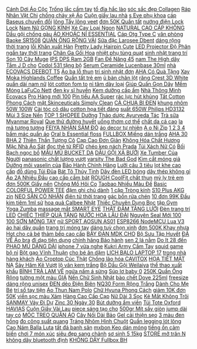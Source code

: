 [ Cánh Dơi Áo Cộc](https://cuahang1.github.io/p0/2/236/ma-skamsale10-giam-10-don-200k-bo-pijama-lua-cao-cap-canh-doi-ao-coc-quan-dui-mua-hang-online/) [ Trống lắc cầm tay](https://cuahang1.github.io/p0/5/281/trong-lac-cam-tay-cho-be-mua-hang-online/) [ tổ đỉa hắc lào](https://cuahang1.github.io/p0/4/780/kem-boi-nam-nguabach-bien-me-day-to-dia-hac-lao-lang-ben-vay-nen-a-sungviem-da-mua-hang-online/) [ sóc sắc đẹp Collagen](https://cuahang1.github.io/p0/7/208/thuc-pham-bo-sung-cham-soc-sac-dep-collagen-vitamin-c-400g-ostrovit-mua-hang-online/) [ Ráp Nhân Vật Chi](https://cuahang1.github.io/p0/0/192/mo-hinh-kim-loai-3d-lap-rap-nhan-vat-chi-bi-sieu-anh-hung-avengers-mua-hang-online/) [ chống chảy xệ Áo](https://cuahang1.github.io/p0/5/923/ao-lot-bau-cho-con-bu-chong-chay-xe-ao-nguc-bau-mua-hang-online/) [ Cuộn giấy lau nhà](https://cuahang1.github.io/p0/3/684/cuon-giay-lau-nha-bep-da-nang-mau-trang-sieu-dai-co-the-giat-duoc-mua-hang-online/) [ s Eve phụ khoa](https://cuahang1.github.io/p0/7/29/khan-giay-ve-sinh-summers-eve-phu-khoa-danh-cho-co-be-mua-hang-online/) [ cáp Baseus chuyển đổi](https://cuahang1.github.io/p0/0/485/day-cap-baseus-chuyen-doi-dau-cam-type-c-sang-cong-am-thanh-35mm-mua-hang-online/) [ lông Tẩy lông veet](https://cuahang1.github.io/p0/4/367/kem-tay-long-veet-kem-tay-long-tay-long-veet-chuan-chinh-hang-mua-hang-online/) [ đơn 50K Quần tất](https://cuahang1.github.io/p0/2/327/ma-1010fashionsale1-giam-10k-don-50k-quan-tat-phoi-ren-hoa-cho-be-gai-6-12-thang-mua-hang-online/) [ nướng điện Lock Lock](https://cuahang1.github.io/p0/1/562/bep-nuong-dien-locklock-ejg232-mua-hang-online/) [ Nam Nữ GỌNG KÍNH](https://cuahang1.github.io/p0/3/668/mau-hot-gong-kinh-vuong-han-quoc-thoi-trang-cao-cap-nam-nu-gong-kinh-gia-can-co-the-thay-trong-mua-hang-online/) [ Xé Cay Loại Ngon](https://cuahang1.github.io/p0/8/646/300gr-kho-muc-hap-nuoc-dua-xe-cay-loai-ngon-yota-food-hcm-do-an-vat-ho-chi-minh-mua-hang-online/) [ NATURAL CAO CẤP KHÔNG](https://cuahang1.github.io/p0/3/890/dem-thao-duoc-chong-muoi-natural-cao-cap-khong-kem-goi-mua-hang-online/) [ Dầu gội chống gàu](https://cuahang1.github.io/p0/1/427/dau-goi-chong-gau-selsun-mua-hang-online/) [ ÁO KHOÁC NỈ ESSENTIAL](https://cuahang1.github.io/p0/2/100/anh-that-ao-khoac-ni-essential-trang-den-form-rong-oversize-anh-that-shop-chup-mua-hang-online/) [ Cáp Otg Type C](https://cuahang1.github.io/p0/7/550/cap-otg-type-c-cap-otg-micro-usb-otg-lightning-hub-toc-do-cao-chia-usb-tu-1-thanh-4-cong-mua-hang-online/) [ văn phòng Baoke SR1508](https://cuahang1.github.io/p0/3/759/keo-van-phong-baoke-sr1508-180mm-x-65mm-mua-hang-online/) [ QUẦN ỐNG RỘNG VẢI](https://cuahang1.github.io/p0/0/715/quan-ong-rong-vai-dui-suong-dang-dep-4-mau-hot-thoi-trang-banamo-fashion-quan-so-dui-921-mua-hang-online/) [ Sữa đặc Larosee Dbent](https://cuahang1.github.io/p0/3/651/sua-dac-larosee-dbent-1kg-mua-hang-online/) [ dáng rộng thời trang](https://cuahang1.github.io/p0/0/65/ao-thun-tay-dai-dang-rong-thoi-trang-ca-tinh-mua-hang-online/) [ lỗi Khăn xuất Hàn](https://cuahang1.github.io/p0/6/70/sale-loi-khan-xuat-han-co-trung-40x80cm-mua-hang-online/) [ Pretty Lady Hairpin Cute](https://cuahang1.github.io/p0/4/27/pretty-lady-hairpin-cute-faux-pearl-fancy-mua-hang-online/) [ LED Projector Độ Phân](https://cuahang1.github.io/p0/7/63/may-chieu-mini-moonie-led-projector-do-phan-giai-1080p-tang-kem-sticker-trang-tri-mua-hang-online/) [ ngắn tay thời trang](https://cuahang1.github.io/p0/1/706/ao-so-mi-ngan-tay-thoi-trang-danh-cho-nam-mua-hang-online/) [ Chăn Ga Gối Hoa](https://cuahang1.github.io/p0/4/111/bo-chan-ga-goi-hoa-tim-nhi-cotton-poly-mua-hang-online/) [ nhiệt phụ tùng quạt](https://cuahang1.github.io/p0/6/681/10-soi-thuy-tinh-phi-5ly-do-dai-1m-gen-cach-dien-chiu-nhiet-phu-tung-quat-gel-5mm-mua-hang-online/) [ sinh nhật trang trí](https://cuahang1.github.io/p0/3/299/mix-10-bong-trang-tri-sinh-nhat-trang-tri-tiec-cuoi-sieu-dep-bong-nhu-day-dan-mua-hang-online/) [ Son 10 Cây Muge](https://cuahang1.github.io/p0/5/611/set-son-10-cay-muge-leen-anh-trang-chat-nhung-lau-troi-mua-hang-online/) [ IPS DPS Ram 2GB](https://cuahang1.github.io/p0/6/925/man-hinh-android-xe-caren-at-07-11-worca-4gwifi-ips-dps-ram-2gb-rom32-gb-cai-san-navitel-co-ra-lenh-giong-noi-mua-hang-online/) [ Fan Đế Nâng 45](https://cuahang1.github.io/p0/7/888/de-tan-nhiet-laptop-n99-cooling-pad-cho-laptop-tu-17-inch-tro-xuong-loai-cao-cap-1-fan-2-fan-de-nang-45-do-mua-hang-online/) [ nam The High dây](https://cuahang1.github.io/p0/7/288/that-lung-da-nam-the-high-day-da-bo-that-100-dang-cap-do-hieu-mua-hang-online/) [ Tắm J D cho](https://cuahang1.github.io/p0/7/131/sua-tam-nuoc-hoa-joyce-dolls-sua-tam-j-d-cho-cho-meo-pet-1989-mua-hang-online/) [ Codol 531 tặng bộ](https://cuahang1.github.io/p0/1/360/tong-do-cat-toc-han-quoc-codol-531-tang-bo-keo-cat-tia-tien-dung-cho-gia-dinh-mua-hang-online/) [Serum Ceramide Lucenbase 30ml](https://cuahang1.github.io/p0/4/585/serum-ceramide-lucenbase-30ml-mua-hang-online/) [ nhà ECOVACS DEEBOT T5](https://cuahang1.github.io/p0/7/415/robot-hut-bui-lau-nha-ecovacs-deebot-t5-max-hang-trung-bay-chua-qua-su-dung-tang-app-ecovacs-home-mua-hang-online/) [ Áo ba lỗ thun](https://cuahang1.github.io/p0/3/45/ao-ba-lo-thun-gan-form-body-ton-dang-mua-hang-online/) [ trí sinh nhật đơn](https://cuahang1.github.io/p0/1/370/set-bong-trang-tri-sinh-nhat-dep-trang-tri-sinh-nhat-don-gian-y-anh-mua-hang-online/) [ AHA Có Quà Tặng](https://cuahang1.github.io/p0/2/143/co-billchinh-hang-duong-the-lam-mem-min-sang-da-alpha-skincare-renewal-body-lotion-12-aha-co-qua-tang-kem-mua-hang-online/) [ Xay Moka Highlands Coffee](https://cuahang1.github.io/p0/7/558/ca-phe-rang-xay-moka-highlands-coffee-200ggoi-mua-hang-online/) [ Quần tất trẻ em](https://cuahang1.github.io/p0/2/324/quan-tat-tre-em-be-gai-mac-thu-dong-day-vua-am-3-mau-da-den-trang-tu-1-5-tuoi-mua-hang-online/) [ ủ bàn chân lột](https://cuahang1.github.io/p0/5/553/mat-na-u-ban-chan-lot-da-tay-te-bao-chet-mua-hang-online/) [ răng Crest 3D White](https://cuahang1.github.io/p0/6/539/kem-danh-rang-crest-3d-white-tay-trang-rang-mua-hang-online/) [ quần dài nam nữ](https://cuahang1.github.io/p0/1/289/ma-skamsale10-giam-10-don-200k-quan-the-thao-polyester-charlie-infernio-quan-dai-nam-nu-unisex-msw-town-mua-hang-online/) [ lót cotton fom to](https://cuahang1.github.io/p0/2/624/set-10-quan-lot-cotton-fom-to-tren-tren-60kg-mua-hang-online/) [ nỉ tăm dày loại](https://cuahang1.github.io/p0/1/637/quan-jogger-ni-tam-day-loai-1-mua-hang-online/) [ Giúp Quấn Gọn Dây](https://cuahang1.github.io/p0/1/368/day-quan-cap-essager-giup-quan-gon-day-cap-dien-tien-dung-mua-hang-online/) [ Mềm Móng LaFuCo Nett](https://cuahang1.github.io/p0/0/826/ban-si-combo-6-kem-lam-mem-mong-lafuconett-rossy-mua-hang-online/) [ đen kỵ sĩ huyền](https://cuahang1.github.io/p0/8/31/bo-ban-phim-co-khong-day-va-chuot-khong-day-lofree-den-ky-si-huyen-bi-mua-hang-online/) [ Kem dưỡng cấp ẩm](https://cuahang1.github.io/p0/8/125/125mlkem-duong-cap-am-da-dau-clinique-dramatically-different-moisturizing-gel-mua-hang-online/) [ Nhà Thông Minh Ecovacs](https://cuahang1.github.io/p0/7/400/robot-hut-bui-lau-nha-thong-minh-ecovacs-deebot-ozmo-u2-pro-luc-hut-1600pa-ban-quoc-te-bao-hanh-12-thang-mua-hang-online/) [ Pro Hàng mới 100](https://cuahang1.github.io/p0/7/211/robot-hut-bui-lau-nha-ecovacs-deebot-t8-aivi-pro-hang-moi-100-model-2021-tang-app-ecovacs-home-mua-hang-online/) [ Pin tiểu AA Super](https://cuahang1.github.io/p0/4/170/pin-tieu-aa-super-maxell-hop-40-vien-mua-hang-online/) [ rác lực hút khủng](https://cuahang1.github.io/p0/6/659/robot-hut-bui-lau-nha-xiaomi-roidmi-eve-plus-tu-dong-do-rac-luc-hut-khung-2700pa-mua-hang-online/) [ Tất Cotton Phong Cách](https://cuahang1.github.io/p0/0/339/quan-tat-cotton-phong-cach-cong-chua-cho-be-gai-1-14-tuoi-mua-hang-online/) [ mặt Skinceuticals Simply Clean](https://cuahang1.github.io/p0/1/602/sua-rua-mat-skinceuticals-simply-clean-gel-mua-hang-online/) [ CÀ CHUA BI ĐEN](https://cuahang1.github.io/p0/8/52/hat-giong-ca-chua-bi-den-sieu-qua-rat-gion-ngot-giau-dinh-duong-mua-hang-online/) [ khung nhôm 50W 100W](https://cuahang1.github.io/p0/7/968/den-nang-luong-mat-troi-den-chong-loa-solar-lamp-khung-nhom-50w100w200w300w-chinh-hang-bao-hanh-2-nam-mua-hang-online/) [ Cài tóc cô dâu](https://cuahang1.github.io/p0/1/917/cai-toc-co-dau-hc166-mua-hang-online/) [ cotton họa tiết đáng](https://cuahang1.github.io/p0/0/344/quan-tat-chat-lieu-cotton-hoa-tiet-dang-yeu-cho-be-mua-hang-online/) [ suất 650W Philips HD3132](https://cuahang1.github.io/p0/1/425/noi-com-dien-2l-cong-suat-650w-philips-hd313266-mua-hang-online/) [ Mùi 3 Size Nến](https://cuahang1.github.io/p0/6/716/18-mui-3-size-nen-thom-candle-cup-100-tu-thien-nhien-khong-khoi-mua-hang-online/) [ TOP 1 SHOPEE Dưỡng](https://cuahang1.github.io/p0/1/651/top-1-shopee-duong-toc-ogx-argan-oil-of-morocco-bill-anh-mua-hang-online/) [ Thảo dược Ayurveda Tác](https://cuahang1.github.io/p0/7/355/xa-phong-medimix-18-loai-thao-duoc-ayurveda-tac-dong-nhanh-125g-mua-hang-online/) [ Trà sữa Myanmar Royal](https://cuahang1.github.io/p0/8/736/date-2023-tra-sua-myanmar-royal-teamix-chinh-hang-mua-hang-online/) [ Que thử đường huyết](https://cuahang1.github.io/p0/6/904/que-thu-duong-huyet-clever-check-td-4230-mua-hang-online/) [ uống thơm cơ thể](https://cuahang1.github.io/p0/0/403/vien-uong-thom-co-the-premium-infinitys-lab-mua-hang-online/) [ chất da cá cao](https://cuahang1.github.io/p0/3/220/ao-sweater-nu-oversize-unisex-form-rong-sweater-ulzzang-black-air-han-quoc-chat-da-ca-cao-cap-1861-jemcloset-mua-hang-online/) [ la mã tượng tượng](https://cuahang1.github.io/p0/7/579/cot-mini-hy-lap-la-ma-tuong-tuong-cot-nho-chup-anh-do-decor-chup-hinh-ditu-decor-mua-hang-online/) [ FEIYA NHÂN SÂM ĐỎ](https://cuahang1.github.io/p0/5/952/kem-feiya-nhan-sam-do-50g-chong-nhan-chong-lao-hoa-tai-tao-te-bao-da-nang-co-mua-hang-online/) [ áo decor tự nhiên](https://cuahang1.github.io/p0/5/210/gio-coi-trong-cay-dung-quan-aodecor-tu-nhien-kinh-phi-35cm-mua-hang-online/) [ A o Ni Zip](https://cuahang1.github.io/p0/0/871/ao-ni-zip-foruyfs-nu-freeship-sweater-cao-co-dai-tay-bong-thun-hoodie-form-rong-ca-tinh-ulzzang-mua-hang-online/) [ 1 2 3 4](https://cuahang1.github.io/p0/2/291/ca-phe-trung-nguyen-che-phin-1-2-3-4-5-mua-hang-online/) [ bấm mác quần áo](https://cuahang1.github.io/p0/3/457/may-bam-mac-quan-aomay-ban-tag-mua-hang-online/) [ Oral b Essential floss](https://cuahang1.github.io/p0/6/543/chi-nha-khoa-oral-b-essential-floss-cuon-50m-mua-hang-online/) [ FULLBOX Miếng dán trắng](https://cuahang1.github.io/p0/8/38/fullbox-mieng-dan-trang-rang-crest-professional-effects-supreme-flexfit-glamorous-white-1hour-express-mua-hang-online/) [ AHA 30 BHA 2](https://cuahang1.github.io/p0/7/461/tay-te-bao-chet-mat-the-ordinary-aha-30-bha-2-peeling-solution-30ml-v2optical-mua-hang-online/) [ Thiên Thần Tượng Cô](https://cuahang1.github.io/p0/8/34/tuong-thien-than-tuong-co-tien-trang-tri-decor-mua-hang-online/) [ Cạp Cao Đơn Giản](https://cuahang1.github.io/p0/2/76/ma-1010fashionsale1-giam-10k-don-50k-chan-vay-chu-a-cap-cao-don-gian-nang-dong-thoi-trang-cho-nu-mua-hang-online/) [ Không Hóa Chất Hương](https://cuahang1.github.io/p0/8/579/nhang-sach-moc-an-khong-hoa-chathuong-que-huong-tram-bac-huong-khuynh-diep-huong-sa-mua-hang-online/) [ Mặc Nhà Áo Sát](https://cuahang1.github.io/p0/3/757/do-bo-nu-mac-nha-ao-sat-nach-quan-co-cap-chun-phia-sau-vai-dui-khong-nhan-mem-mat-min-size-tu-38-70kg-mua-hang-online/) [ đọc thẻ từ RFID](https://cuahang1.github.io/p0/8/451/module-doc-the-tu-rfid-rc522-th013-mua-hang-online/) [ chéo kẹp nách Prada](https://cuahang1.github.io/p0/5/42/ma-skamsale10-giam-10-don-200k-tui-deo-cheo-kep-nach-prada-size-24-mua-hang-online/) [ Túi Xách Nữ Có](https://cuahang1.github.io/p0/6/616/freeship-tui-clutch-nu-du-tiec-tui-xach-nuco-hop-mua-hang-online/) [ Bối Bạch ngọc bồ](https://cuahang1.github.io/p0/6/979/chuoi-niem-phat-108-x-10ly-hat-boi-bach-ngoc-bo-de-phong-hoa-lau-nam-mau-chuyen-xanh-tuyet-dep-mua-hang-online/) [ MẪU MŨ BUCKET DA](https://cuahang1.github.io/p0/4/986/tong-hop-cac-mau-mu-bucket-da-bong-non-namnu-mua-hang-online/) [ DẦU GỘI XẢ BƯỞI](https://cuahang1.github.io/p0/1/248/gia-tot-cap-dau-goi-xa-buoi-valert-grapefruit-plus-850ml-kich-thich-moc-toc-giam-gay-rung-mua-hang-online/) [ Xe Tumber Của Người](https://cuahang1.github.io/p0/5/475/do-choi-lego-gia-re-free-ship-noi-thanh-lap-rap-xep-hinh-lego-7105-sieu-xe-tumber-cua-nguoi-doi-batman-anh-that-mua-hang-online/) [ panasonic chất lượng vượt](https://cuahang1.github.io/p0/1/574/bulb-led-nang-luong-mat-troi-pin-panasonic-chat-luong-vuot-troi-mua-hang-online/) [ varsity The Bad God](https://cuahang1.github.io/p0/2/7/ao-khoac-bomber-varsity-the-bad-god-bmg-suede-mua-hang-online/) [Kìm cắt móng giả](https://cuahang1.github.io/p0/0/808/kim-cat-mong-gia-mua-hang-online/) [ Dưỡng môi vaselin của](https://cuahang1.github.io/p0/2/373/ma-1010fmcgsale1-giam-40k-don-250k-duong-moi-vaselin-cua-my-mua-hang-online/) [ Bảo Hành Chính Hãng](https://cuahang1.github.io/p0/7/229/robot-hut-bui-xiaomi-lydsto-r1-ban-quoc-te-bao-hanh-chinh-hang-new-2021-mua-hang-online/) [Lưỡi câu 3 tiêu](https://cuahang1.github.io/p0/8/497/luoi-cau-3-tieu-mua-hang-online/) [ lọt khe cao cấp](https://cuahang1.github.io/p0/4/812/quan-lot-lot-khe-cao-cap-chat-ren-micro-mua-hang-online/) [ đồ dùng Túi Đũa](https://cuahang1.github.io/p0/7/171/hop-com-ham-nong-va-nau-com-3-tang-model-2021-tang-full-do-dung-tui-dua-thia-mieng-co-rua-bh-12-thang-mua-hang-online/) [ Bát Tô Thủy Tinh](https://cuahang1.github.io/p0/1/109/bat-to-thuy-tinh-phong-cach-pari-mua-hang-online/) [ Dây đèn LED bóng](https://cuahang1.github.io/p0/8/458/day-den-led-bong-tron-chong-tham-nuoc-sac-usb-su-dung-trong-nha-tien-loi-mua-hang-online/) [ dây thép không gỉ](https://cuahang1.github.io/p0/2/545/dong-ho-nam-casio-ae-1200-whd-classic-chong-nuoc-day-thep-khong-gi-day-bac-mat-den-full-box-thiec-chinh-hang-mua-hang-online/) [ Áp 2A Nhiều Đầu](https://cuahang1.github.io/p0/8/717/bien-ap-2a-nhieu-dau-ra-0v-3v-6v-9v-12v-15v-18v-24v-560g-mua-hang-online/) [ cao cấp cầm bát](https://cuahang1.github.io/p0/0/653/set-bat-dua-kieu-nhat-18sp19sp20sp-men-su-cao-cap-cam-bat-biet-ngay-chat-xin-anh-that-mua-hang-online/) [ ROUGH CoolFit chất thun](https://cuahang1.github.io/p0/1/756/bo-the-thao-nam-rough-coolfit-chat-thun-co-gian-nang-dong-mua-he-4-mau-tre-trung-mua-hang-online/) [ mỳ ly trẻ em](https://cuahang1.github.io/p0/8/468/my-ly-tre-em-doreamon-mua-hang-online/) [ đơn 500K Giấy nến](https://cuahang1.github.io/p0/4/484/ma-1510fmcgsale-giam-8-don-500k-giay-nen-nuong-banh-khong-tham-mo-cuon-30cm5m-mua-hang-online/) [ Chống Mồ Hôi Co](https://cuahang1.github.io/p0/7/750/bao-tay-choi-game-ff-pubg-lien-quan-gang-tay-choi-game-chong-mo-hoi-co-gian-cuc-tot-bang-soi-carbon-sieu-nhay-mua-hang-online/) [ Taobao Nhiều Màu Đế](https://cuahang1.github.io/p0/3/754/ma-skamsale10-giam-10-don-200k-giay-cv-taobao-nhieu-mau-de-cao-mui-bong-full-box-mua-hang-online/) [ Basic COLORFUL POWER TEE](https://cuahang1.github.io/p0/5/527/ao-thun-uncover-basic-colorful-power-tee-full-tag-dions-store-mua-hang-online/) [ đậm ghi chú dành](https://cuahang1.github.io/p0/6/786/but-cam-ung-stylus-pencil-gen-2-chong-cham-nham-ve-net-thanh-dam-ghi-chu-danh-cho-ipad-pro-11-129-air3-4-gen7-8-mua-hang-online/) [ 1 cặp Tròng kính](https://cuahang1.github.io/p0/8/280/1-cap-trong-kinh-doi-mau-co-san-do-can-vien-chong-vo-han-quoc-8-mua-hang-online/) [ S10 Plus AKG zin](https://cuahang1.github.io/p0/8/750/tai-nghe-samsung-galaxy-s10-samsung-s10-plus-akg-zin-theo-may-tang-4-nut-tai-phu-mua-hang-online/) [ NEO SÂN CỎ NHÂN](https://cuahang1.github.io/p0/5/947/giay-da-bong-wika-quang-hai-qh19-neo-san-co-nhan-tao-2021-mua-hang-online/) [ điên tử thời trang](https://cuahang1.github.io/p0/4/655/dong-ho-nam-skmei-1248-dien-tu-thoi-trang-day-cao-su-cao-cap-mua-hang-online/) [ gác bồn rửa chén](https://cuahang1.github.io/p0/0/307/gia-inox-gac-bon-rua-bat-loai-day-ro-gac-bon-rua-chen-da-nang-cuc-tien-loi-mua-hang-online/) [ 10 đơn 99K Đầu](https://cuahang1.github.io/p0/4/630/ma-skamltsm10-giam-10-don-99k-dau-mai-khoe-mai-min-usa-mua-hang-online/) [ kim tiêm 1ml sử](https://cuahang1.github.io/p0/6/465/ong-tiem-1cc-bom-kim-tiem-1ml-su-dung-1-lan-vinahankook-mua-hang-online/) [ hoa quả Calbee Nhật](https://cuahang1.github.io/p0/8/8/date-t2t3-2022-ngu-coc-calbee-ngu-coc-hoa-qua-calbee-nhat-ban-mua-hang-online/) [ Thiếc Chuyên Dụng Bọc](https://cuahang1.github.io/p0/7/290/dau-noi-day-dien-co-nhiet-tu-han-thiec-chuyen-dung-boc-day-chong-nuoc-amtien-loi-do-ben-cao-mua-hang-online/) [ tập Gym Yoga Zumba](https://cuahang1.github.io/p0/8/690/ao-khoac-tap-gym-yoga-zumba-tron-hang-nhap-cao-cap-mua-hang-online/) [ massage mắt SMART EYE](https://cuahang1.github.io/p0/8/377/may-massage-mat-smart-eye-model-s10-ket-noi-bluetooth-nghe-nhac-giam-tham-quang-xoa-diu-moi-mat-hieu-qua-mianz-store-mua-hang-online/) [ THẬT ĐẦM TẦNG LƯỚI](https://cuahang1.github.io/p0/2/459/hinh-that-dam-tang-luoi-di-tiec-sieu-hot-mua-hang-online/) [ Đèn trang trí LED](https://cuahang1.github.io/p0/0/266/den-trang-tri-led-3d-mua-hang-online/) [ CHIẾC THIỆP QUÀ TẶNG](https://cuahang1.github.io/p0/7/158/combo-5-chiec-thiep-qua-tang-2011-mua-hang-online/) [ NƯỚC HOA LÂU ĐÀI](https://cuahang1.github.io/p0/6/535/video-that-nuoc-hoa-lau-dai-trang-tri-taplo-o-to-xe-hoi-mua-hang-online/) [ Nguyên Seal Mới 100](https://cuahang1.github.io/p0/7/441/robot-hut-bui-thong-minh-ecovacs-deebot-t5-max-dx65-hang-nguyen-seal-moi-100-gia-re-san-mua-hang-online/) [ 100 SƠN MÓNG TAY](https://cuahang1.github.io/p0/6/90/chinh-hang-100-son-mong-tay-innisfree-real-color-nail-mau-moi-mua-hang-online/) [ nữ SPORT AOSUN AS01](https://cuahang1.github.io/p0/4/383/dong-ho-dien-tu-nam-nu-sport-aosun-as01-kieu-dang-the-thao-mua-hang-online/) [ ESP8266 NodeMCU Lua V3](https://cuahang1.github.io/p0/8/466/kit-rf-thu-phat-wifi-esp8266-nodemcu-lua-v3-ch340-bao-hanh-6-thang-mua-hang-online/) [ áo hai dây quần](https://cuahang1.github.io/p0/4/528/bo-do-ngu-nu-bo-mac-nha-ao-hai-day-quan-short-chat-vai-lanh-lua-cottonmac-mua-he-thoang-mat-bo-lanh-nu-ma-vabd0-mua-hang-online/) [ trang trí móng tay](https://cuahang1.github.io/p0/0/614/khuon-silicon-ho-tro-trang-tri-mong-tay-nghe-thuat-mua-hang-online/) [ dáng tuỳ chọn xinh](https://cuahang1.github.io/p0/2/120/ma-1010fashionsale1-giam-10k-don-50k-ao-lien-quan-in-hoa-tiet-in-nhieu-kieu-dang-tuy-chon-xinh-xan-cho-be-mua-hang-online/) [ đơn 500K Khay nhựa](https://cuahang1.github.io/p0/5/422/ma-2010fmcgsale-giam-8-don-500k-khay-nhua-nuoi-ca-duong-caform-ca-mua-hang-online/) [ Hot cho cả bé](https://cuahang1.github.io/p0/7/506/ao-so-mi-phi-cong-hot-cho-ca-be-trai-be-gai-mua-hang-online/) [ thảm bếp cao cấp](https://cuahang1.github.io/p0/1/980/bo-2-tham-bep-cao-cap-120x40-va-60x40-mua-hang-online/) [ BÂY ĐÀN MDK CHO](https://cuahang1.github.io/p0/6/454/dung-dich-tao-mui-tang-bay-dan-mdk-cho-nha-yen-mua-hang-online/) [ Bộ Sưu Tập Huyết](https://cuahang1.github.io/p0/6/844/the-ordinary-bo-suu-tap-huyet-thanh-niacinamide-alpha-arbutin-caffeine-lactic-acid-retinol-30ml-mua-hang-online/) [ ĐÃ VỀ Áo bra](https://cuahang1.github.io/p0/0/102/da-ve-ao-bra-quay-bra-khong-day-vien-silicon-mua-hang-online/) [ đi dạo tiện dụng](https://cuahang1.github.io/p0/4/625/day-dat-thu-cung-di-dao-tien-dung-chat-luong-cao-mua-hang-online/) [ chính hãng Bảo hành](https://cuahang1.github.io/p0/0/457/sac-du-phong-10000mah-yoobao-a1-polymer-slim-hang-chinh-hang-bao-hanh-12-thang-1-doi-1-mua-hang-online/) [ sen 2 lá nằm](https://cuahang1.github.io/p0/1/694/ao-so-mi-co-sen-2-la-nam-dang-coc-tay-cuc-ngoc-chat-to-xuoc-ao-so-mi-cong-so-nu-mua-hang-online/) [ Do It 28 đến](https://cuahang1.github.io/p0/0/561/bo-trai-loang-just-do-it-28-den-45-kg-mua-hang-online/) [ PHAO MŨ DẤNG DÀI](https://cuahang1.github.io/p0/2/807/ao-phao-mu-dang-dai-cho-be-mua-hang-online/) [ iphone 7 vừa nghe](https://cuahang1.github.io/p0/0/712/jack-chuyen-doi-iphone-7-vua-nghe-vua-sac-jack-35-mua-hang-online/) [ Kukri Army Cầm Tay](https://cuahang1.github.io/p0/7/114/non-lego-phu-kien-quam-kukri-army-cam-tay-cho-minifigures-1-cai-mua-hang-online/) [ squid game bộ nỉ](https://cuahang1.github.io/p0/7/931/squid-game-bo-ni-lot-long-form-rong-squid-game-unisex-tro-choi-con-muc-chat-ni-day-mua-hang-online/) [ Bột gạo Vĩnh Thuận](https://cuahang1.github.io/p0/3/270/bot-gao-vinh-thuan-400g-mua-hang-online/) [ cho bé ăn dặm](https://cuahang1.github.io/p0/3/455/khay-an-dam-blw-cho-be-an-dam-hang-noi-dia-nhat-mua-hang-online/) [ LICH BALO LAPTOP 17](https://cuahang1.github.io/p0/4/973/balo-du-lich-balo-laptop-17-inch-co-lon-kim-long-kl025-mua-hang-online/) [ trong nhà hàng khách](https://cuahang1.github.io/p0/3/225/chen-com-45-inch-su-trang-chuyen-dung-trong-nha-hang-khach-san-mua-hang-online/) [Áo Croptop Cúc Thật](https://cuahang1.github.io/p0/1/989/ao-croptop-cuc-that-mua-hang-online/) [ Chống lão hóa CAVITOX](https://cuahang1.github.io/p0/4/40/auth-koreatinh-chat-duong-trang-da-chong-lao-hoa-cavitox-multi-serum-amicell-mua-hang-online/) [ HỌA TIẾT MẶT NẠ](https://cuahang1.github.io/p0/3/232/m-2xl-quan-ong-rong-hinh-hoa-tiet-mat-na-sieu-cool-order-10-ngay-mua-hang-online/) [ Sảy Hăm Kẽ Vượt](https://cuahang1.github.io/p0/1/85/ma-cossano10-8-don-250k-bo-2-chai-sua-tam-goi-tre-em-lactacyd-bb-giam-rom-say-ham-ke-vuot-troi-250mlchai-mua-hang-online/) [ lộ vân kem trắng](https://cuahang1.github.io/p0/3/102/new-550gr-kem-duong-trang-da-body-khula-milkkhong-bet-rit-khong-lo-van-kem-trang-that-khong-ao-chinh-hang-mua-hang-online/) [ Bộ Dầu Gội Weilaiya](https://cuahang1.github.io/p0/7/739/bo-dau-goi-weilaiya-chinh-hang-tinh-chat-gung-ha-thu-o-ho-tro-moc-toc-ngan-rung-toc-cho-da-dau-kho-san-so-luo-mua-hang-online/) [ thể thao xuất khẩu](https://cuahang1.github.io/p0/5/892/ao-khoac-gio-nam-form-rong-cao-cap-2-lop-the-thao-xuat-khau-ag04-7955-mua-hang-online/) [ BÌNH TRÀ LAM VẼ](https://cuahang1.github.io/p0/4/876/co-san-binh-tra-lam-ve-tay-gom-su-nhat-mua-hang-online/) [ ngứa nấm á sừng](https://cuahang1.github.io/p0/8/131/kem-dong-y-boi-ngua-nam-a-sung-hac-lao-vay-nen-mua-hang-online/) [ Súp lơ baby 0](https://cuahang1.github.io/p0/8/481/hat-giong-sup-lo-baby-05gr-freeship-extra-mua-hang-online/) [ 250K Quần Ống Rộng](https://cuahang1.github.io/p0/0/142/ma-skampusha9-giam-8-don-250k-quan-ong-rong-dang-suong-kaki-nam-nu-ulzzang-mua-hang-online/) [ tường một màu GIÁ](https://cuahang1.github.io/p0/4/345/10m-giay-dan-tuong-mot-mau-gia-si-10m-decal-dan-tuong-mau-tron-co-keo-san-thoi-thuong-mua-hang-online/) [ Nến Chữ Sinh Nhật](https://cuahang1.github.io/p0/6/806/freeship-nen-chu-sinh-nhat-happy-birthday-trang-tri-banh-sinh-nhat-phukiensinhnhatcom-mua-hang-online/) [ bào chết Dove 225ml](https://cuahang1.github.io/p0/7/825/noi-dia-duc-tay-te-bao-chet-dove-225ml-tra-bill-day-du-mua-hang-online/) [ freesize dáng rộng unisex](https://cuahang1.github.io/p0/3/436/ao-so-mi-nu-co-be-tay-ngan-lo-phong-cach-ulzzang-hachiki-form-freesize-dang-rong-unisex-tron-hai-tui-asm02-mua-hang-online/) [ ĐEN dẻo Điện Biên](https://cuahang1.github.io/p0/3/934/ma-1510fmcgsale-giam-8-don-500k-1kg-gao-lut-den-deo-dien-bien-danh-cho-thuc-duong-eatclean-mua-hang-online/) [ NQ30 Form Rộng Trắng](https://cuahang1.github.io/p0/3/612/ma-1510fashionsale-hoan-10-xu-don-99k-ao-so-mi-tron-nq30-form-rong-trang-nam-nu-unisex-mua-hang-online/) [ Dành Cho Mẹ Bé](https://cuahang1.github.io/p0/7/19/ao-nguc-khong-gong-thiet-ke-danh-cho-me-be-so-sinh-mua-hang-online/) [ trí sổ tay tiện](https://cuahang1.github.io/p0/5/486/bang-keo-hai-mat-dung-trang-tri-so-tay-tien-dung-mua-hang-online/) [ Áo Thun Nam Polo](https://cuahang1.github.io/p0/2/681/ao-thun-nam-polo-co-co-tay-ngan-phoi-mau-vicero-mua-hang-online/) [ Chữ Hyuna Phong Cách](https://cuahang1.github.io/p0/5/962/vo-cotton-co-cao-in-chu-hyuna-phong-cach-han-quoc-mua-hang-online/) [ giảm 10K đơn 50K](https://cuahang1.github.io/p0/1/657/ma-1010fashionsale1-giam-10k-don-50k-ao-len-tay-dai-co-chu-v-mau-tron-de-phoi-do-danh-cho-nu-mua-hang-online/) [ viền sọc màu Xám](https://cuahang1.github.io/p0/6/789/set-bo-the-thao-vien-soc-mau-xam-theu-nex-chat-tam-mua-hang-online/) [ Hàng Cao Cấp Cạp](https://cuahang1.github.io/p0/5/897/quan-bo-nu-dang-om-kavoblue-hang-cao-cap-cap-lung-cao-tron-co-gian-anh-that-b9604-mua-hang-online/) [ Nữ Dài 3 Sọc](https://cuahang1.github.io/p0/1/111/quan-the-thao-nam-nu-dai-3-soc-ong-xuong-mua-hang-online/) [ Kẻ Mắt Không Trôi](https://cuahang1.github.io/p0/3/940/gel-ke-mat-khong-troi-tonymoly-chong-nuoc-chinh-hang-mua-hang-online/) [ SANMAY Váy Đi Dự](https://cuahang1.github.io/p0/6/505/dam-co-dau-trang-tay-dai-sanmay-vay-di-du-tiec-cuoi-dep-dang-suong-maxi-cao-cap-thiet-ke-sang-trong-vd029-mua-hang-online/) [ Zinc 30 Ngày 30](https://cuahang1.github.io/p0/0/474/vien-uong-bo-sung-kem-dhc-zinc-30-ngay-30-vien-mua-hang-online/) [ Bút dưỡng ẩm viền](https://cuahang1.github.io/p0/5/239/but-duong-am-vien-mong-mua-hang-online/) [Túi Tote Oxford HAVIAS](https://cuahang1.github.io/p0/4/359/tui-tote-oxford-havias-mua-hang-online/) [ Cuộn Giấy Vải Lau](https://cuahang1.github.io/p0/3/737/cuon-giay-vai-lau-da-nang-tien-dung-50-to-mua-hang-online/) [ piece sáng tạo cho](https://cuahang1.github.io/p0/7/926/squid-game-game-bo-do-lien-than-hinh-con-muc-trong-one-piece-sang-tao-cho-be-mua-hang-online/) [ 500gr Mít sấy giòn](https://cuahang1.github.io/p0/6/976/ma-skamsale10-giam-10-don-200k-500gr-mit-say-gion-hang-xuat-khau-gionngotmieng-nguyen-canh-mua-hang-online/) [ jump dài tay có](https://cuahang1.github.io/p0/0/895/jump-dai-tay-co-mu-mua-hang-online/) [ MÓC TREO QUẦN ÁO](https://cuahang1.github.io/p0/1/218/moc-treo-quan-ao-sau-cua-loai-7-moc-mua-hang-online/) [ Cây Nối Dài Bảo](https://cuahang1.github.io/p0/2/139/may-rua-xe-boss-2800w-co-chinh-ap-the-he-moi-tang-binh-bot-tuyet-va-cay-noi-dai-bao-hanh-6-thang-mua-hang-online/) [ Gel cải thiện sẹo](https://cuahang1.github.io/p0/2/561/gel-cai-thien-seo-vua-seo-nho-seo-lom-hiruscar-gel-mua-hang-online/) [ 3 màu đen hồng](https://cuahang1.github.io/p0/4/173/quan-nhung-tam-ong-rong-nu-lung-cao-3-mau-den-hong-kem-dai-100cm-suong-phong-cach-han-quoc-hot-trend-kozoda-q0-mua-hang-online/) [ đo công suất quang](https://cuahang1.github.io/p0/7/438/may-do-cong-suat-quang-tribrer-apm50nt-mua-hang-online/) [ Tráng Nhôm Hình Chuột](https://cuahang1.github.io/p0/3/482/bong-bong-trang-nhom-hinh-chuot-mickey-mua-hang-online/) [ Quần legging lót lông](https://cuahang1.github.io/p0/6/42/quan-legging-lot-long-be-mua-hang-online/) [ Cao Nám Balla Luta](https://cuahang1.github.io/p0/8/313/cao-nam-balla-luta-10g-chinh-hang-mua-hang-online/) [ tất đá banh sân](https://cuahang1.github.io/p0/2/322/tat-da-bong-tre-emnguoi-lon-chong-tron-tat-da-banh-san-co-nhan-tao-mua-hang-online/) [ mxbon Keo dán móng](https://cuahang1.github.io/p0/0/531/keo-mxbon-keo-dan-mong-tay-mxbon-mua-hang-online/) [ tiếng ồn cảm biến](https://cuahang1.github.io/p0/4/303/chinh-hang-tai-nghe-bluetooth-v51-hoco-des08-des08-pro-ho-tro-khu-tieng-on-cam-bien-dinh-vi-doi-ten-poogroup-mua-hang-online/) [ chơi 7 món xúc](https://cuahang1.github.io/p0/0/951/bo-do-choi-7-mon-xuc-xac-luc-lac-nhieu-mau-sac-cho-be-mua-hang-online/) [ siêu đẹp sang chảnh](https://cuahang1.github.io/p0/2/873/set-bo-nu-hang-qc-hoa-tiet-gg-sieu-dep-sang-chanh-len-dang-sieu-dieu-da-do-bo-nu-hang-thiet-ke-sieu-xinh-mua-hang-online/) [ sơ sinh 5 15kg](https://cuahang1.github.io/p0/6/730/bo-dai-tay-thu-dong-cao-cap-kwoo-cho-be-trai-be-gai-so-sinh-5-15kg-vai-len-tam-xuat-xin-nhieu-mau-bo40-mua-hang-online/) [ STORE mỡ trăn N](https://cuahang1.github.io/p0/5/270/mo-tran-nguyen-chat-n-store-mo-tran-n-store-75g-gia-nhiet-chinh-hang-t01-mua-hang-online/) [ không dây bluetooth định](https://cuahang1.github.io/p0/8/774/tai-nghe-khong-day-bluetooth-dinh-vi-doi-ten-pin-8h-ho-tro-sac-khong-day-earldom-bao-hanh-12-thang-mua-hang-online/) [ KHÔNG DÂY Fullbox BH](https://cuahang1.github.io/p0/2/838/hang-co-sanchinh-hangmay-massage-co-jeeback-g3-khong-day-fullbox-bh-6-thang-mua-hang-online/) 